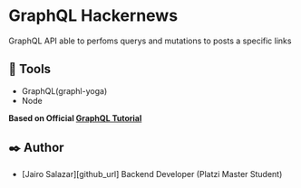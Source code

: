 # GraphQL Hackernews

GraphQL API able to perfoms querys and mutations to posts a specific links

## :wrench: Tools

* GraphQL(graphl-yoga)
* Node

**Based on Official [GraphQL Tutorial][graphl_url]**   

## :black_nib: Author
-  [Jairo Salazar][github_url] Backend Developer (Platzi Master Student)

[graphl_url]:https://www.howtographql.com/
